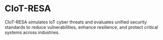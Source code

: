 # CIoT-RESA
CIoT-RESA simulates IoT cyber threats and evaluates unified security standards to reduce vulnerabilities, enhance resilience, and protect critical systems across industries.
